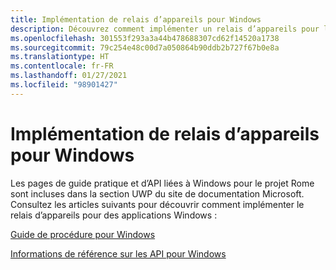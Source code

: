 ```yaml
---
title: Implémentation de relais d’appareils pour Windows
description: Découvrez comment implémenter un relais d’appareils pour les applications Windows.
ms.openlocfilehash: 301553f293a3a44b478688307cd62f14520a1738
ms.sourcegitcommit: 79c254e48c00d7a050864b90ddb2b727f67b0e8a
ms.translationtype: HT
ms.contentlocale: fr-FR
ms.lasthandoff: 01/27/2021
ms.locfileid: "98901427"
---
```

# <a name="implementing-device-relay-for-windows"></a>Implémentation de relais d’appareils pour Windows

Les pages de guide pratique et d’API liées à Windows pour le projet Rome sont incluses dans la section UWP du site de documentation Microsoft. Consultez les articles suivants pour découvrir comment implémenter le relais d’appareils pour des applications Windows :

[Guide de procédure pour Windows](/windows/uwp/launch-resume/connected-apps-and-devices)

[Informations de référence sur les API pour Windows](/uwp/api/Windows.System.RemoteSystems)